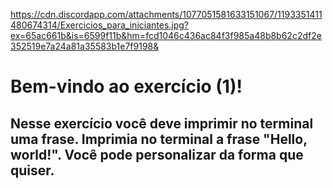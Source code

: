 https://cdn.discordapp.com/attachments/1077051581633151067/1193351411480674314/Exercicios_para_iniciantes.jpg?ex=65ac661b&is=6599f11b&hm=fcd1046c436ac84f3f985a48b8b62c2df2e352519e7a24a81a35583b1e7f9198&
# Bem-vindo ao exercício (1)!
## Nesse exercício você deve imprimir no terminal uma frase. Imprimia no terminal a frase "Hello, world!". Você pode personalizar da forma que quiser.


